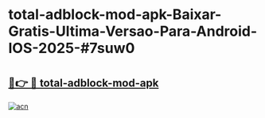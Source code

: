 # total-adblock-mod-apk-Baixar-Gratis-Ultima-Versao-Para-Android-IOS-2025-#7suw0

# <h2><a href="https://ainizakaria.my?title=total-adblock-mod-apk&ref=22M">🔗👉 🔴 total-adblock-mod-apk</a></h2>

[![acn](https://github.com/user-attachments/assets/0f9c940e-d8b0-45ae-aac7-cd30a18b3e1c)](https://ainizakaria.my?title=total-adblock-mod-apk&ref=22M)


